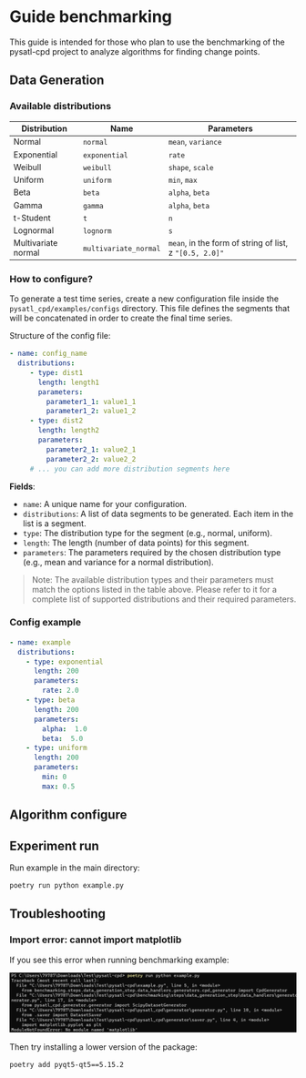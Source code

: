 # Guide benchmarking

This guide is intended for those who plan to use the benchmarking of the pysatl-cpd project to analyze algorithms for finding change points.



## Data Generation

### Available distributions

| Distribution        | Name                  | Parameters                                              |
| ------------------- | --------------------- | ------------------------------------------------------- |
| Normal              | `normal`              | `mean`, `variance`                                      |
| Exponential         | `exponential`         | `rate`                                                  |
| Weibull             | `weibull`             | `shape`, `scale`                                        |
| Uniform             | `uniform`             | `min`, `max`                                            |
| Beta                | `beta`                | `alpha`, `beta`                                         |
| Gamma               | `gamma`               | `alpha`, `beta`                                         |
| t-Student           | `t`                   | `n`                                                     |
| Lognormal           | `lognorm`             | `s`                                                     |
| Multivariate normal | `multivariate_normal` | `mean`, in the form of string of list, z `"[0.5, 2.0]"` |



### How to configure?

To generate a test time series, create a new configuration file inside the `pysatl_cpd/examples/configs` directory. This file defines the segments that will be concatenated in order to create the final time series.

Structure of the config file:

```yaml
- name: config_name
  distributions:
  	 - type: dist1
  	   length: length1
  	   parameters:
  	     parameter1_1: value1_1
  	     parameter1_2: value1_2
  	 - type: dist2
  	   length: length2
  	   parameters:
  	     parameter2_1: value2_1
  	     parameter2_2: value2_2
  	 # ... you can add more distribution segments here
```

**Fields**:

- `name`: A unique name for your configuration.
- `distributions`: A list of data segments to be generated. Each item in the list is a segment.
- `type`: The distribution type for the segment (e.g., normal, uniform).
- `length`: The length (number of data points) for this segment.
- `parameters`: The parameters required by the chosen distribution type (e.g., mean and variance for a normal distribution).



> Note: The available distribution types and their parameters must match the options listed in the table above. Please refer to it for a complete list of supported distributions and their required parameters.

### Config example

```yaml
- name: example
  distributions:
    - type: exponential
      length: 200
      parameters:
        rate: 2.0
    - type: beta
      length: 200
      parameters:
        alpha:  1.0
        beta:  5.0
    - type: uniform
      length: 200
      parameters:
        min: 0
        max: 0.5
```



## Algorithm configure



## Experiment run

Run example in the main directory:

```bash
poetry run python example.py
```



## Troubleshooting

### Import error: cannot import matplotlib

If you see this error when running benchmarking example:

![](figures/trouble_1_1.png)

Then try installing a lower version of the package:

```bash
poetry add pyqt5-qt5==5.15.2
```
